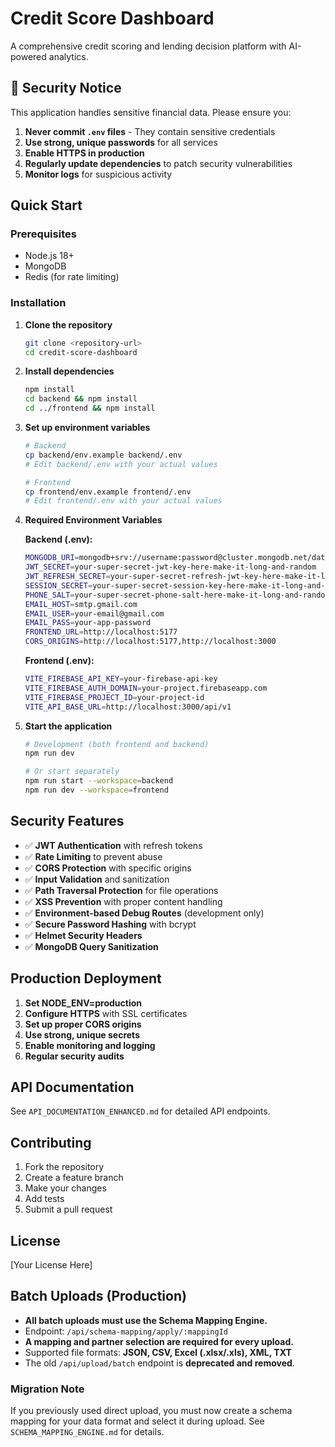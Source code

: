 # Credit Score Dashboard

A comprehensive credit scoring and lending decision platform with AI-powered analytics.

## 🚨 Security Notice

This application handles sensitive financial data. Please ensure you:

1. **Never commit `.env` files** - They contain sensitive credentials
2. **Use strong, unique passwords** for all services
3. **Enable HTTPS in production** 
4. **Regularly update dependencies** to patch security vulnerabilities
5. **Monitor logs** for suspicious activity

## Quick Start

### Prerequisites

- Node.js 18+ 
- MongoDB
- Redis (for rate limiting)

### Installation

1. **Clone the repository**
   ```bash
   git clone <repository-url>
   cd credit-score-dashboard
   ```

2. **Install dependencies**
   ```bash
   npm install
   cd backend && npm install
   cd ../frontend && npm install
   ```

3. **Set up environment variables**
   ```bash
   # Backend
   cp backend/env.example backend/.env
   # Edit backend/.env with your actual values
   
   # Frontend  
   cp frontend/env.example frontend/.env
   # Edit frontend/.env with your actual values
   ```

4. **Required Environment Variables**

   **Backend (.env):**
   ```bash
   MONGODB_URI=mongodb+srv://username:password@cluster.mongodb.net/database
   JWT_SECRET=your-super-secret-jwt-key-here-make-it-long-and-random
   JWT_REFRESH_SECRET=your-super-secret-refresh-jwt-key-here-make-it-long-and-random
   SESSION_SECRET=your-super-secret-session-key-here-make-it-long-and-random
   PHONE_SALT=your-super-secret-phone-salt-here-make-it-long-and-random
   EMAIL_HOST=smtp.gmail.com
   EMAIL_USER=your-email@gmail.com
   EMAIL_PASS=your-app-password
   FRONTEND_URL=http://localhost:5177
   CORS_ORIGINS=http://localhost:5177,http://localhost:3000
   ```

   **Frontend (.env):**
   ```bash
   VITE_FIREBASE_API_KEY=your-firebase-api-key
   VITE_FIREBASE_AUTH_DOMAIN=your-project.firebaseapp.com
   VITE_FIREBASE_PROJECT_ID=your-project-id
   VITE_API_BASE_URL=http://localhost:3000/api/v1
   ```

5. **Start the application**
   ```bash
   # Development (both frontend and backend)
   npm run dev
   
   # Or start separately
   npm run start --workspace=backend
   npm run dev --workspace=frontend
   ```

## Security Features

- ✅ **JWT Authentication** with refresh tokens
- ✅ **Rate Limiting** to prevent abuse
- ✅ **CORS Protection** with specific origins
- ✅ **Input Validation** and sanitization
- ✅ **Path Traversal Protection** for file operations
- ✅ **XSS Prevention** with proper content handling
- ✅ **Environment-based Debug Routes** (development only)
- ✅ **Secure Password Hashing** with bcrypt
- ✅ **Helmet Security Headers**
- ✅ **MongoDB Query Sanitization**

## Production Deployment

1. **Set NODE_ENV=production**
2. **Configure HTTPS** with SSL certificates
3. **Set up proper CORS origins**
4. **Use strong, unique secrets**
5. **Enable monitoring and logging**
6. **Regular security audits**

## API Documentation

See `API_DOCUMENTATION_ENHANCED.md` for detailed API endpoints.

## Contributing

1. Fork the repository
2. Create a feature branch
3. Make your changes
4. Add tests
5. Submit a pull request

## License

[Your License Here]

## Batch Uploads (Production)

- **All batch uploads must use the Schema Mapping Engine.**
- Endpoint: `/api/schema-mapping/apply/:mappingId`
- **A mapping and partner selection are required for every upload.**
- Supported file formats: **JSON, CSV, Excel (.xlsx/.xls), XML, TXT**
- The old `/api/upload/batch` endpoint is **deprecated and removed**.

### Migration Note
If you previously used direct upload, you must now create a schema mapping for your data format and select it during upload. See `SCHEMA_MAPPING_ENGINE.md` for details. 